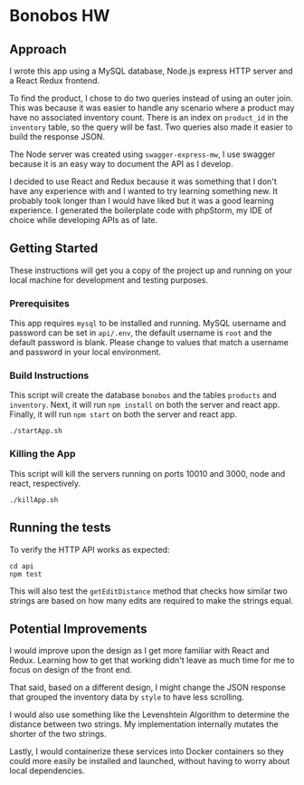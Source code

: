 # Bonobos HW

## Approach

I wrote this app using a MySQL database, Node.js express HTTP server and a React Redux frontend. <br/>

To find the product, I chose to do two queries instead of using an outer join.  This was because it was easier
to handle any scenario where a product may have no associated inventory count.  There is an index on `product_id`
in the `inventory` table, so the query will be fast.  Two queries also made it easier to build the response JSON. <br/>

The Node server was created using `swagger-express-mw`, I use swagger because it is an easy way to
document the API as I develop.<br/>

I decided to use React and Redux because it was something that I don't have any experience with and I wanted
to try learning something new.  It probably took longer than I would have liked but it was a good learning
experience.  I generated the boilerplate code with phpStorm, my IDE of choice while developing APIs as of late.

## Getting Started

These instructions will get you a copy of the project up and running on your local machine for development and testing purposes.

### Prerequisites

This app requires `mysql` to be installed and running.
MySQL username and password can be set in `api/.env`, the default username is `root`
and the default password is blank.  Please change to values that match a username and password
in your local environment.

### Build Instructions

This script will create the database `bonobos` and the tables `products` and `inventory`.
Next, it will run `npm install` on both the server and react app.  Finally,
it will run `npm start` on both the server and react app.

```
./startApp.sh
```

### Killing the App

This script will kill the servers running on ports 10010 and 3000, node and react, respectively.

```
./killApp.sh
```

## Running the tests

To verify the HTTP API works as expected:
```
cd api
npm test
```

This will also test the `getEditDistance` method that checks how similar two strings are based on
how many edits are required to make the strings equal.


## Potential Improvements

I would improve upon the design as I get more familiar with React and Redux.  Learning how to get that working
didn't leave as much time for me to focus on design of the front end.<br/>

That said, based on a different design, I might change the JSON response that grouped the inventory data by `style`
to have less scrolling.<br/>

I would also use something like the Levenshtein Algorithm to determine the distance between two strings.  My 
implementation internally mutates the shorter of the two strings.<br/>

Lastly, I would containerize these services into Docker containers so they could more easily be installed and launched,
without having to worry about local dependencies. 
